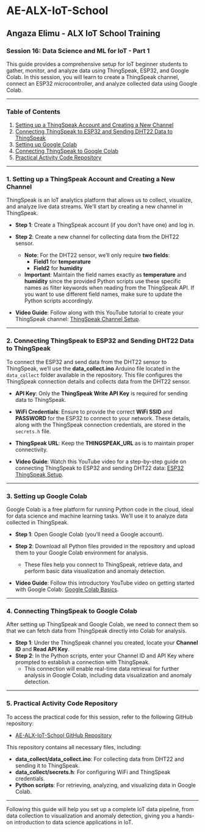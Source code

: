 # AE-ALX-IoT-School
## Angaza Elimu - ALX IoT School Training

### Session 16: Data Science and ML for IoT - Part 1

This guide provides a comprehensive setup for IoT beginner students to gather, monitor, and analyze data using ThingSpeak, ESP32, and Google Colab. In this session, you will learn to create a ThingSpeak channel, connect an ESP32 microcontroller, and analyze collected data using Google Colab.

---

### Table of Contents
1. [Setting up a ThingSpeak Account and Creating a New Channel](#1-setting-up-a-thingspeak-account-and-creating-a-new-channel)
2. [Connecting ThingSpeak to ESP32 and Sending DHT22 Data to ThingSpeak](#2-connecting-thingspeak-to-esp32-and-sending-dht22-data-to-thingspeak)
3. [Setting up Google Colab](#3-setting-up-google-colab)
4. [Connecting ThingSpeak to Google Colab](#4-connecting-thingspeak-to-google-colab)
5. [Practical Activity Code Repository](#5-practical-activity-code-repository)

---

### 1. Setting up a ThingSpeak Account and Creating a New Channel
ThingSpeak is an IoT analytics platform that allows us to collect, visualize, and analyze live data streams. We'll start by creating a new channel in ThingSpeak.

- **Step 1**: Create a ThingSpeak account (if you don’t have one) and log in.
- **Step 2**: Create a new channel for collecting data from the DHT22 sensor.
  - **Note**: For the DHT22 sensor, we’ll only require **two fields**:
    - **Field1** for **temperature**
    - **Field2** for **humidity**
  - **Important**: Maintain the field names exactly as **temperature** and **humidity** since the provided Python scripts use these specific names as filter keywords when reading from the ThingSpeak API. If you want to use different field names, make sure to update the Python scripts accordingly.

- **Video Guide**: Follow along with this YouTube tutorial to create your ThingSpeak channel: [ThingSpeak Channel Setup](https://youtu.be/8fcQuMRSNBw).

---

### 2. Connecting ThingSpeak to ESP32 and Sending DHT22 Data to ThingSpeak
To connect the ESP32 and send data from the DHT22 sensor to ThingSpeak, we’ll use the **data_collect.ino** Arduino file located in the `data_collect` folder available in the repository. This file configures the ThingSpeak connection details and collects data from the DHT22 sensor.

- **API Key**: Only the **ThingSpeak Write API Key** is required for sending data to ThingSpeak.
- **WiFi Credentials**: Ensure to provide the correct **WiFi SSID** and **PASSWORD** for the ESP32 to connect to your network. These details, along with the ThingSpeak connection credentials, are stored in the `secrets.h` file.
- **ThingSpeak URL**: Keep the **THINGSPEAK_URL** as is to maintain proper connectivity.

- **Video Guide**: Watch this YouTube video for a step-by-step guide on connecting ThingSpeak to ESP32 and sending DHT22 data: [ESP32 ThingSpeak Setup](https://youtu.be/f4ps1oCYeKk).

---

### 3. Setting up Google Colab
Google Colab is a free platform for running Python code in the cloud, ideal for data science and machine learning tasks. We’ll use it to analyze data collected in ThingSpeak.

- **Step 1**: Open Google Colab (you’ll need a Google account).
- **Step 2**: Download all Python files provided in the repository and upload them to your Google Colab environment for analysis.
  - These files help you connect to ThingSpeak, retrieve data, and perform basic data visualization and anomaly detection.

- **Video Guide**: Follow this introductory YouTube video on getting started with Google Colab: [Google Colab Basics](https://youtu.be/RLYoEyIHL6A).

---

### 4. Connecting ThingSpeak to Google Colab
After setting up ThingSpeak and Google Colab, we need to connect them so that we can fetch data from ThingSpeak directly into Colab for analysis.

- **Step 1**: Under the ThingSpeak channel you created, locate your **Channel ID** and **Read API Key**.
- **Step 2**: In the Python scripts, enter your Channel ID and API Key where prompted to establish a connection with ThingSpeak.
  - This connection will enable real-time data retrieval for further analysis in Google Colab, including data visualization and anomaly detection.

---

### 5. Practical Activity Code Repository
To access the practical code for this session, refer to the following GitHub repository:
- [AE-ALX-IoT-School GitHub Repository](https://github.com/ellie-ochieno/AE-ALX-IoT-School)

This repository contains all necessary files, including:
  - **data_collect/data_collect.ino**: For collecting data from DHT22 and sending it to ThingSpeak.
  - **data_collect/secrets.h**: For configuring WiFi and ThingSpeak credentials.
  - **Python scripts**: For retrieving, analyzing, and visualizing data in Google Colab.

---

Following this guide will help you set up a complete IoT data pipeline, from data collection to visualization and anomaly detection, giving you a hands-on introduction to data science applications in IoT.

